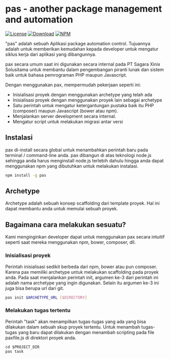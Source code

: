 pas - another package management and automation
===============================================

[![License](http://img.shields.io/npm/l/pas.svg?style=flat-square)](https://github.com/xinix-technology/pax/blob/master/LICENSE)
[![Download](http://img.shields.io/npm/dm/pas.svg?style=flat-square)](https://github.com/xinix-technology/pax)
[![NPM](http://img.shields.io/npm/v/pas.svg?style=flat-square)](https://github.com/xinix-technology/pax)

"pas" adalah sebuah Aplikasi package automation control. Tujuannya adalah untuk memberikan kemudahan kepada developer untuk mengatur siklus kerja dari aplikasi yang dibangunnya.

pax secara umum saat ini digunakan secara internal pada PT Sagara Xinix Solusitama untuk membantu dalam pengembangan piranti lunak dan sistem baik untuk bahasa pemrograman PHP maupun Javascript.

Dengan menggunakan pax, mempermudah pekerjaan seperti ini:

- Inisialisasi proyek dengan menggunakan archetype yang telah ada
- Inisialisasi proyek dengan menggunakan proyek lain sebagai archetype
- Satu perintah untuk mengatur ketergantungan pustaka baik itu PHP (composer) maupun Javascript (bower atau npm).
- Menjalankan server development secara internal.
- Mengatur script untuk melakukan migrasi antar versi

## Instalasi

pax di-install secara global untuk menambahkan perintah baru pada terminal / command-line anda. pax dibangun di atas teknologi node.js sehingga anda harus menginstall node.js terlebih dahulu hingga anda dapat menggunakan npm yang dibutuhkan untuk melakukan instalasi.

```bash
npm install -g pas
```

## Archetype

Archetype adalah sebuah konsep scaffolding dari template proyek. Hal ini dapat membantu anda untuk memulai sebuah proyek.

## Bagaimana cara melakukan sesuatu?

Kami menginginkan developer dapat untuk menggunakan pax secara intuitif seperti saat mereka menggunakan npm, bower, composer, dll.

### Inisialisasi proyek

Perintah inisialisasi sedikit berbeda dari npm, bower atau pun composer. Karena pax memiliki archetype untuk melakukan scaffolding pada proyek anda. Pada saat menjalankan perintah init, argumen ke-3 dari perintah ini adalah nama archetype yang ingin digunakan. Selain itu argumen ke-3 ini juga bisa berupa url dari git.

```bash
pas init $ARCHETYPE_URL [$DIRECTORY]
```

### Melakukan tugas tertentu

Perintah "task" akan menampilkan tugas-tugas yang ada yang bisa dilakukan dalam sebuah skup proyek tertentu. Untuk menambah tugas-tugas yang baru dapat dilakukan dengan menambah scripting pada file paxfile.js di direktori proyek anda.

```
cd $PROJECT_DIR
pas task
```
